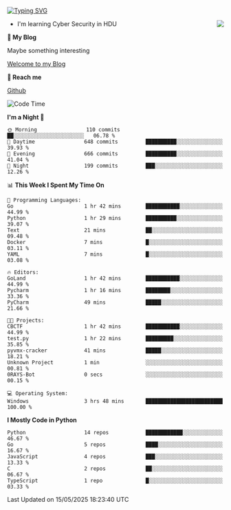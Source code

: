 [![Typing SVG](https://readme-typing-svg.herokuapp.com?font=Fira+Code&pause=1000&random=false&width=450&height=60&lines=Hello+%F0%9F%91%8B%F0%9F%8F%BB;I'm+JBNRZ)](https://git.io/typing-svg)

<a href="#">
  <img align="right" src="https://github-readme-stats.vercel.app/api?username=JBNRZ&show_icons=true&bg_color=15,f2f7fd,E0EAFC" />
</a>

- I'm learning Cyber Security in HDU

 **🌱 My Blog**

Maybe something interesting

[Welcome to my Blog](https://jbnrz.com.cn/)

 **💬 Reach me** 

[Github](https://github.com/JBNRZ)


<!--START_SECTION:waka-->
![Code Time](http://img.shields.io/badge/Code%20Time-1%2C175%20hrs%2035%20mins-blue)

**I'm a Night 🦉** 

```text
🌞 Morning                110 commits         ██░░░░░░░░░░░░░░░░░░░░░░░   06.78 % 
🌆 Daytime                648 commits         ██████████░░░░░░░░░░░░░░░   39.93 % 
🌃 Evening                666 commits         ██████████░░░░░░░░░░░░░░░   41.04 % 
🌙 Night                  199 commits         ███░░░░░░░░░░░░░░░░░░░░░░   12.26 % 
```


📊 **This Week I Spent My Time On** 

```text
💬 Programming Languages: 
Go                       1 hr 42 mins        ███████████░░░░░░░░░░░░░░   44.99 % 
Python                   1 hr 29 mins        ██████████░░░░░░░░░░░░░░░   39.07 % 
Text                     21 mins             ██░░░░░░░░░░░░░░░░░░░░░░░   09.48 % 
Docker                   7 mins              █░░░░░░░░░░░░░░░░░░░░░░░░   03.11 % 
YAML                     7 mins              █░░░░░░░░░░░░░░░░░░░░░░░░   03.08 % 

🔥 Editors: 
GoLand                   1 hr 42 mins        ███████████░░░░░░░░░░░░░░   44.99 % 
Pycharm                  1 hr 16 mins        ████████░░░░░░░░░░░░░░░░░   33.36 % 
PyCharm                  49 mins             █████░░░░░░░░░░░░░░░░░░░░   21.66 % 

🐱‍💻 Projects: 
CBCTF                    1 hr 42 mins        ███████████░░░░░░░░░░░░░░   44.99 % 
test.py                  1 hr 22 mins        █████████░░░░░░░░░░░░░░░░   35.85 % 
pyvmx-cracker            41 mins             █████░░░░░░░░░░░░░░░░░░░░   18.21 % 
Unknown Project          1 min               ░░░░░░░░░░░░░░░░░░░░░░░░░   00.81 % 
0RAYS-Bot                0 secs              ░░░░░░░░░░░░░░░░░░░░░░░░░   00.15 % 

💻 Operating System: 
Windows                  3 hrs 48 mins       █████████████████████████   100.00 % 
```

**I Mostly Code in Python** 

```text
Python                   14 repos            ████████████░░░░░░░░░░░░░   46.67 % 
Go                       5 repos             ████░░░░░░░░░░░░░░░░░░░░░   16.67 % 
JavaScript               4 repos             ███░░░░░░░░░░░░░░░░░░░░░░   13.33 % 
C                        2 repos             ██░░░░░░░░░░░░░░░░░░░░░░░   06.67 % 
TypeScript               1 repo              █░░░░░░░░░░░░░░░░░░░░░░░░   03.33 % 
```




 Last Updated on 15/05/2025 18:23:40 UTC
<!--END_SECTION:waka-->

